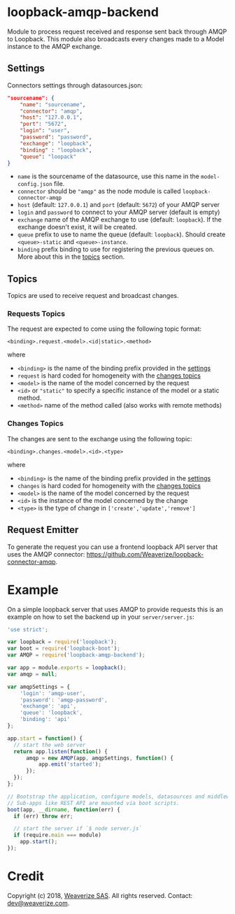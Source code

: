 # loopback-amqp-backend
Module to process request received and response sent back through AMQP to Loopback.
This module also broadcasts every changes made to a Model instance to the AMQP exchange.

## Settings
Connectors settings through datasources.json:
```json
"sourcename": {
    "name": "sourcename",
    "connector": "amqp",
    "host": "127.0.0.1",
    "port": "5672",
    "login": "user",
    "password": "password",
    "exchange": "loopback",
    "binding" : "loopback",
    "queue": "loopack"
}
```
- `name` is the sourcename of the datasource, use this name in the `model-config.json` file.
- `connector` should be `"amqp"` as the node module is called `loopback-connector-amqp`
- `host` (default: `127.0.0.1`) and `port` (default: `5672`) of your AMQP server
- `login` and `password` to connect to your AMQP server (default is empty)
- `exchange` name of the AMQP exchange to use (default: `loopback`). If the exchange doesn't exist, it will be created.
- `queue` prefix to use to name the queue (default: `loopback`). Should create `<queue>-static` and `<queue>-instance`.
- `binding` prefix binding to use for registering the previous queues on. More about this in the [topics](#topics) section.

## Topics
Topics are used to receive request and broadcast changes.

### Requests Topics
The request are expected to come using the following topic format:
```
<binding>.request.<model>.<id|static>.<method>
```
where
- `<binding>` is the name of the binding prefix provided in the [settings](#Settings)
- `request` is hard coded for homogeneity with the [changes topics](#changes-topics)
- `<model>` is the name of the model concerned by the request
- `<id>` or `"static"` to specify a specific instance of the model or a static method.
- `<method>` name of the method called (also works with remote methods)

### Changes Topics
The changes are sent to the exchange using the following topic:
```
<binding>.changes.<model>.<id>.<type>
```
where
- `<binding>` is the name of the binding prefix provided in the [settings](#Settings)
- `changes` is hard coded for homogeneity with the [changes topics](#requests-topics)
- `<model>` is the name of the model concerned by the request
- `<id>` is the instance of the model concerned by the change
- `<type>` is the type of change in `['create','update','remove']`

## Request Emitter
To generate the request you can use a frontend loopback API server that uses the AMQP connector: https://github.com/Weaverize/loopback-connector-amqp.

# Example
On a simple loopback server that uses AMQP to provide requests this is an example on how to set the backend up in your `server/server.js`:
```js
'use strict';

var loopback = require('loopback');
var boot = require('loopback-boot');
var AMQP = require('loopback-amqp-backend');

var app = module.exports = loopback();
var amqp = null;

var amqpSettings = {
	'login': 'amqp-user',
	'password': 'amqp-password',
	'exchange': 'api',
	'queue': 'loopback',
	'binding': 'api'
};

app.start = function() {
  // start the web server
  return app.listen(function() {
	  amqp = new AMQP(app, amqpSettings, function() {
		  app.emit('started');
	  });
  });
};

// Bootstrap the application, configure models, datasources and middleware.
// Sub-apps like REST API are mounted via boot scripts.
boot(app, __dirname, function(err) {
  if (err) throw err;

  // start the server if `$ node server.js`
  if (require.main === module)
    app.start();
});
```

# Credit
Copyright (c) 2018, [Weaverize SAS](http://www.weaverize.com). All rights reserved. Contact: <dev@weaverize.com>.